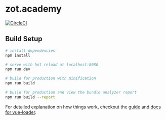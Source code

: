 # zot.academy 

[![CircleCI](https://circleci.com/gh/zotAcademy/zot.academy.svg?style=svg)](https://circleci.com/gh/zotAcademy/zot.academy)

## Build Setup

``` bash
# install dependencies
npm install

# serve with hot reload at localhost:8080
npm run dev

# build for production with minification
npm run build

# build for production and view the bundle analyzer report
npm run build --report
```

For detailed explanation on how things work, checkout the [guide](http://vuejs-templates.github.io/webpack/) and [docs for vue-loader](http://vuejs.github.io/vue-loader).
